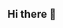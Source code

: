 ## Hi there 👋

<!--
**dorisashehi/dorisashehi** is a ✨ _special_ ✨ repository because its `README.md` (this file) appears on your GitHub profile.

Here are some ideas to get you started:

- 🔭 I’m currently working on my projects
- 🌱 I’m currently learning for a role as Web Developer
- 📫 How to reach me: doris.shehi2@gmail.com
-->
